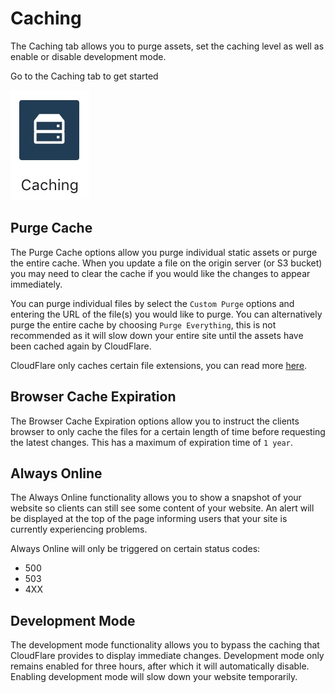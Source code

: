 # Caching

The Caching tab allows you to purge assets, set the caching level as well as enable or disable development mode.

Go to the Caching tab to get started

![Caching tab](images/caching/caching-tab.jpg "Caching tab")

## Purge Cache

The Purge Cache options allow you purge individual static assets or purge the entire cache. When you update a file
on the origin server (or S3 bucket) you may need to clear the cache if you would like the changes to appear immediately.

You can purge individual files by select the `Custom Purge` options and entering the URL of the file(s) you would like to purge.
You can alternatively purge the entire cache by choosing `Purge Everything`, this is not recommended as it will slow down your 
entire site until the assets have been cached again by CloudFlare.

CloudFlare only caches certain file extensions, you can read more 
[here](https://support.cloudflare.com/hc/en-us/articles/200172516-Which-file-extensions-does-Cloudflare-cache-for-static-content).

## Browser Cache Expiration

The Browser Cache Expiration options allow you to instruct the clients browser to only cache the files for a certain length of time before
requesting the latest changes. This has a maximum of expiration time of `1 year`.

## Always Online

The Always Online functionality allows you to show a snapshot of your website so clients can still see some content of your website.
An alert will be displayed at the top of the page informing users that your site is currently experiencing problems.

Always Online will only be triggered on certain status codes:

* 500
* 503
* 4XX

## Development Mode

The development mode functionality allows you to bypass the caching that CloudFlare provides to display immediate changes. Development mode
only remains enabled for three hours, after which it will automatically disable. Enabling development mode will slow down your website 
temporarily.

